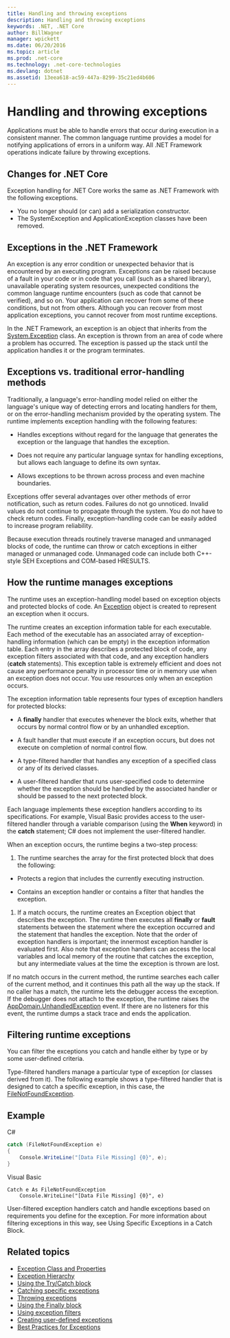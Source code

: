 ```yaml
---
title: Handling and throwing exceptions
description: Handling and throwing exceptions
keywords: .NET, .NET Core
author: BillWagner
manager: wpickett
ms.date: 06/20/2016
ms.topic: article
ms.prod: .net-core
ms.technology: .net-core-technologies
ms.devlang: dotnet
ms.assetid: 13eea618-ac59-447a-8299-35c21ed4b606
---
```


# Handling and throwing exceptions

Applications must be able to handle errors that occur during execution in a consistent manner. The common language runtime provides a model for notifying applications of errors in a uniform way. All .NET Framework operations indicate failure by throwing exceptions.

## Changes for .NET Core
Exception handling for .NET Core works the same as .NET Framework with the following exceptions.
- You no longer should (or can) add a serialization constructor.
- The SystemException and ApplicationException classes have been removed.

## Exceptions in the .NET Framework

An exception is any error condition or unexpected behavior that is encountered by an executing program. Exceptions can be raised because of a fault in your code or in code that you call (such as a shared library), unavailable operating system resources, unexpected conditions the common language runtime encounters (such as code that cannot be verified), and so on. Your application can recover from some of these conditions, but not from others. Although you can recover from most application exceptions, you cannot recover from most runtime exceptions.

In the .NET Framework, an exception is an object that inherits from the [System.Exception](https://msdn.microsoft.com/en-us/library/system.exception) class. An exception is thrown from an area of code where a problem has occurred. The exception is passed up the stack until the application handles it or the program terminates.

## Exceptions vs. traditional error-handling methods

Traditionally, a language's error-handling model relied on either the language's unique way of detecting errors and locating handlers for them, or on the error-handling mechanism provided by the operating system. The runtime implements exception handling with the following features:

- Handles exceptions without regard for the language that generates the exception or the language that handles the exception.

- Does not require any particular language syntax for handling exceptions, but allows each language to define its own syntax.

- Allows exceptions to be thrown across process and even machine boundaries.

Exceptions offer several advantages over other methods of error notification, such as return codes. Failures do not go unnoticed. Invalid values do not continue to propagate through the system. You do not have to check return codes. Finally, exception-handling code can be easily added to increase program reliability.

Because execution threads routinely traverse managed and unmanaged blocks of code, the runtime can throw or catch exceptions in either managed or unmanaged code. Unmanaged code can include both C++-style SEH Exceptions and COM-based HRESULTS.

## How the runtime manages exceptions

The runtime uses an exception-handling model based on exception objects and protected blocks of code. An [Exception](https://msdn.microsoft.com/en-us/library/system.exception) object is created to represent an exception when it occurs.

The runtime creates an exception information table for each executable. Each method of the executable has an associated array of exception-handling information (which can be empty) in the exception information table. Each entry in the array describes a protected block of code, any exception filters associated with that code, and any exception handlers (**catch** statements). This exception table is extremely efficient and does not cause any performance penalty in processor time or in memory use when an exception does not occur. You use resources only when an exception occurs.

The exception information table represents four types of exception handlers for protected blocks:

- A **finally** handler that executes whenever the block exits, whether that occurs by normal control flow or by an unhandled exception.

- A fault handler that must execute if an exception occurs, but does not execute on completion of normal control flow.

- A type-filtered handler that handles any exception of a specified class or any of its derived classes.

- A user-filtered handler that runs user-specified code to determine whether the exception should be handled by the associated handler or should be passed to the next protected block.

Each language implements these exception handlers according to its specifications. For example, Visual Basic provides access to the user-filtered handler through a variable comparison (using the **When** keyword) in the **catch** statement; C# does not implement the user-filtered handler.

When an exception occurs, the runtime begins a two-step process:

1. The runtime searches the array for the first protected block that does the following:

  - Protects a region that includes the currently executing instruction.

  - Contains an exception handler or contains a filter that handles the exception.

1. If a match occurs, the runtime creates an Exception object that describes the exception. The runtime then executes all **finally** or **fault** statements between the statement where the exception occurred and the statement that handles the exception. Note that the order of exception handlers is important; the innermost exception handler is evaluated first. Also note that exception handlers can access the local variables and local memory of the routine that catches the exception, but any intermediate values at the time the exception is thrown are lost.

  If no match occurs in the current method, the runtime searches each caller of the current method, and it continues this path all the way up the stack. If no caller has a match, the runtime lets the debugger access the exception. If the debugger does not attach to the exception, the runtime raises the [AppDomain.UnhandledException](https://msdn.microsoft.com/en-us/library/system.appdomain.unhandledexception) event. If there are no listeners for this event, the runtime dumps a stack trace and ends the application.

## Filtering runtime exceptions

You can filter the exceptions you catch and handle either by type or by some user-defined criteria.

Type-filtered handlers manage a particular type of exception (or classes derived from it). The following example shows a type-filtered handler that is designed to catch a specific exception, in this case, the [FileNotFoundException](https://msdn.microsoft.com/en-us/library/system.io.filenotfoundexception).

## Example

C#
```C#
catch (FileNotFoundException e)
{
    Console.WriteLine("[Data File Missing] {0}", e);
}
```

Visual Basic
```VB
Catch e As FileNotFoundException
    Console.WriteLine("[Data File Missing] {0}", e)
```

User-filtered exception handlers catch and handle exceptions based on requirements you define for the exception. For more information about filtering exceptions in this way, see Using Specific Exceptions in a Catch Block.

## Related topics

* [Exception Class and Properties](exception-class-properties.md)
* [Exception Hierarchy](exception-hierarchy.md)
* [Using the Try/Catch block](exceptions-use-try-catch-block.md)
* [Catching specific exceptions](exceptions-catch-specific-exceptions.md)
* [Throwing exceptions](exceptions-throw-exceptions.md)
* [Using the Finally block](exceptions-use-finally-blocks.md)
* [Using exception filters](exceptions-user-filtered-handlers.md)
* [Creating user-defined exceptions](exceptions-create-user-defined.md)
* [Best Practices for Exceptions](exceptions-best-practices.md)
